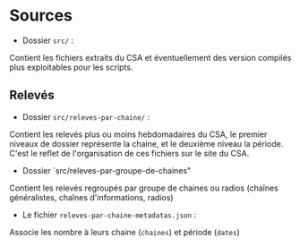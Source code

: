 
# Sources

- Dossier `src/` :

Contient les fichiers extraits du CSA et éventuellement des version compilés plus exploitables pour les scripts.

## Relevés

- Dossier `src/releves-par-chaine/` :

Contient les relevés plus ou moins hebdomadaires du CSA, le premier niveaux de dossier représente la chaine, et le deuxième niveau la période. C'est le reflet de l'organisation de ces fichiers sur le site du CSA.

- Dossier `src/releves-par-groupe-de-chaines"

Contient les relevés regroupés par groupe de chaines ou radios (chaînes généralistes, chaînes d'informations, radios)

- Le fichier `releves-par-chaine-metadatas.json`  :

Associe les nombre à leurs chaine (`chaines`) et période (`dates`)
